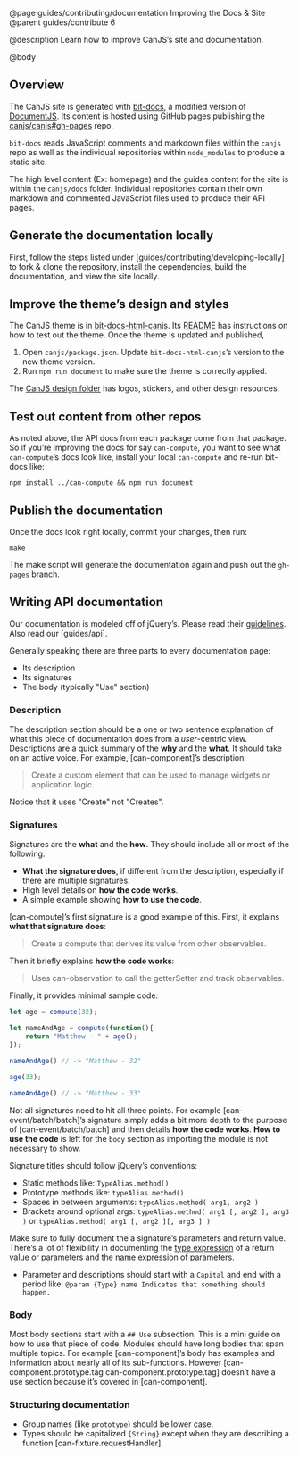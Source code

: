@page guides/contributing/documentation Improving the Docs & Site
@parent guides/contribute 6

@description Learn how to improve CanJS’s site and documentation.

@body

## Overview

The CanJS site is generated with [bit-docs](https://github.com/bit-docs/bit-docs),
a modified version of [DocumentJS](https://documentjs.com).  Its
content is hosted using GitHub pages publishing the [canjs/canjs#gh-pages](https://github.com/canjs/canjs/tree/gh-pages) repo.

`bit-docs` reads JavaScript comments and markdown files within the `canjs` repo as well as
the individual repositories within `node_modules` to produce a static site.

The high level content (Ex: homepage) and the guides content for the site is within the
`canjs/docs` folder.  Individual repositories contain their own markdown and commented
JavaScript files used to produce their API pages.

## Generate the documentation locally

First, follow the steps listed under [guides/contributing/developing-locally] to
fork & clone the repository, install the dependencies, build the documentation,
and view the site locally.

## Improve the theme’s design and styles

The CanJS theme is in
[bit-docs-html-canjs](https://github.com/canjs/bit-docs-html-canjs). Its
[README](https://github.com/canjs/bit-docs-html-canjs/blob/master/readme.md)
has instructions on how to test out the theme.  Once the theme is updated and published,

1. Open `canjs/package.json`. Update `bit-docs-html-canjs`’s version to the new theme version.
2. Run `npm run document` to make sure the theme is correctly applied.

The [CanJS design folder](https://drive.google.com/open?id=0B9uYesPecByGZGkzc2YxRHA4ZEE)
has logos, stickers, and other design resources.

## Test out content from other repos

As noted above, the API docs from each package come from that package.  So if you’re
improving the docs for say `can-compute`, you want to see what `can-compute`’s docs look like,
install your local `can-compute` and re-run bit-docs like:

```shell
npm install ../can-compute && npm run document
```


## Publish the documentation

Once the docs look right locally, commit your changes, then run:

```shell
make
```

The make script will generate the documentation again and push out the `gh-pages` branch.


## Writing API documentation

Our documentation is modeled off of jQuery’s.  Please read
their [guidelines](https://github.com/jquery/api.jquery.com/blob/master/README.md). Also read our
[guides/api].

Generally speaking there are three parts to every documentation page:

 - Its description
 - Its signatures
 - The body (typically "Use" section)

### Description

The description section should be a one or two sentence explanation of what this
piece of documentation does from a _user_-centric view.  Descriptions are a quick summary
of the __why__ and the __what__. It should take on an
active voice.  For example, [can-component]’s description:

> Create a custom element that can be used to manage widgets or application logic.

Notice that it uses "Create" not "Creates".

### Signatures

Signatures are the __what__ and the __how__.  They should include all or most of the following:

 - __What the signature does__, if different from the description, especially if there are
   multiple signatures.
 - High level details on __how the code works__.
 - A simple example showing __how to use the code__.

[can-compute]’s first signature is a good example of this. First, it explains
__what that signature does__:

> Create a compute that derives its value from other observables.

Then it briefly explains __how the code works__:

> Uses can-observation to call the getterSetter and track observables.

Finally, it provides minimal sample code:

```js
let age = compute(32);

let nameAndAge = compute(function(){
    return "Matthew - " + age();
});

nameAndAge() // -> "Matthew - 32"

age(33);

nameAndAge() // -> "Matthew - 33"
```

Not all signatures need to hit all three points.  For example [can-event/batch/batch]’s
signature simply adds a bit more depth to the purpose of [can-event/batch/batch]
and then details __how the code works__.  __How to use the code__ is
left for the `body` section as importing the module is not necessary to show.



Signature titles should follow jQuery’s conventions:

 - Static methods like: `TypeAlias.method()`
 - Prototype methods like: `typeAlias.method()`
 - Spaces in between arguments: `typeAlias.method( arg1, arg2 )`
 - Brackets around optional args: `typeAlias.method( arg1 [, arg2 ], arg3 )` or
   `typeAlias.method( arg1 [, arg2 ][, arg3 ] )`

Make sure to fully document the a signature’s parameters and return
value.  There’s a lot of flexibility in documenting the [type expression](https://documentjs.com/docs/documentjs.typeExpression.html) of
a return value or parameters and the [name expression](https://documentjs.com/docs/documentjs.nameExpression.html) of
parameters.

 - Parameter and descriptions should start with a `Capital` and end with a period like:
   `@param {Type} name Indicates that something should happen.`



### Body

Most body sections start with a `## Use` subsection.  This is a mini guide on
how to use that piece of code.  Modules should have long bodies that span
multiple topics.  For example [can-component]’s body has examples and
information about nearly all of its sub-functions.  However
[can-component.prototype.tag can-component.prototype.tag] doesn’t have a
use section because it’s covered in [can-component].


### Structuring documentation

- Group names (like `prototype`) should be lower case.
- Types should be capitalized `{String}` except when they are describing a function [can-fixture.requestHandler].
